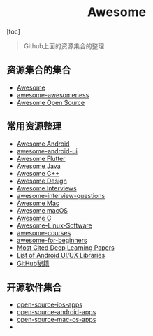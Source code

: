 <h1 align="center">Awesome</h1>

[toc]

>Github上面的资源集合的整理

## 资源集合的集合

* [Awesome](https://github.com/sindresorhus/awesome)
* [awesome-awesomeness](https://github.com/bayandin/awesome-awesomeness)
* [Awesome Open Source](https://awesomeopensource.com/)



## 常用资源整理

* [Awesome Android](https://github.com/JStumpp/awesome-android)
* [ awesome-android-ui](https://github.com/wasabeef/awesome-android-ui)
* [Awesome Flutter](https://github.com/Solido/awesome-flutter)
* [Awesome Java](https://github.com/akullpp/awesome-java)
* [Awesome C++](https://github.com/fffaraz/awesome-cpp)
* [Awesome Design](https://github.com/gztchan/awesome-design)
* [Awesome Interviews](https://github.com/MaximAbramchuck/awesome-interview-questions)
* [awesome-interview-questions](https://github.com/MaximAbramchuck/awesome-interview-questions)
* [Awesome Mac](https://github.com/jaywcjlove/awesome-mac)
* [Awesome macOS](https://github.com/iCHAIT/awesome-macOS)
* [Awesome C](https://github.com/aleksandar-todorovic/awesome-c)
* [Awesome-Linux-Software](https://github.com/luong-komorebi/Awesome-Linux-Software)
* [awesome-courses](https://github.com/prakhar1989/awesome-courses)
* [awesome-for-beginners](https://github.com/MunGell/awesome-for-beginners)
* [Most Cited Deep Learning Papers](https://github.com/terryum/awesome-deep-learning-papers)
* [List of Android UI/UX Libraries](https://github.com/wasabeef/awesome-android-ui)
* [GitHub秘籍](/AwesomeGitHub.md)

## 开源软件集合

* [open-source-ios-apps](https://github.com/dkhamsing/open-source-ios-apps)
* [open-source-android-apps](https://github.com/pcqpcq/open-source-android-apps)
* [open-source-mac-os-apps](https://github.com/serhii-londar/open-source-mac-os-apps)
* 


